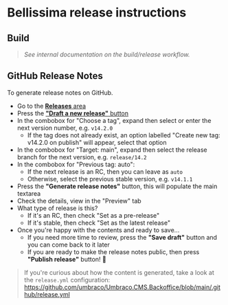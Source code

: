# Bellissima release instructions


## Build

> _See internal documentation on the build/release workflow._


## GitHub Release Notes

To generate release notes on GitHub.

- Go to the [**Releases** area](https://github.com/umbraco/Umbraco.CMS.Backoffice/releases)
- Press the [**"Draft a new release"** button](https://github.com/umbraco/Umbraco.CMS.Backoffice/releases/new)
- In the combobox for "Choose a tag", expand then select or enter the next version number, e.g. `v14.2.0`
  - If the tag does not already exist, an option labelled "Create new tag: v14.2.0 on publish" will appear, select that option
- In the combobox for "Target: main", expand then select the release branch for the next version, e.g. `release/14.2`
- In the combobox for "Previous tag: auto":
  - If the next release is an RC, then you can leave as `auto`
  - Otherwise, select the previous stable version, e.g. `v14.1.1`
- Press the **"Generate release notes"** button, this will populate the main textarea
- Check the details, view in the "Preview" tab
- What type of release is this?
  - If it's an RC, then check "Set as a pre-release"
  - If it's stable, then check "Set as the latest release"
- Once you're happy with the contents and ready to save...
  - If you need more time to review, press the **"Save draft"** button and you can come back to it later
  - If you are ready to make the release notes public, then press **"Publish release"** button! :tada:

> If you're curious about how the content is generated, take a look at the `release.yml` configuration: 
> https://github.com/umbraco/Umbraco.CMS.Backoffice/blob/main/.github/release.yml
